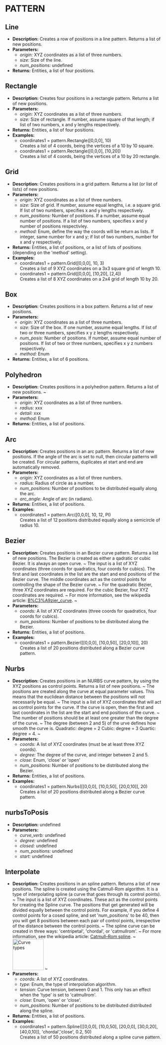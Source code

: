 # PATTERN    

## Line  
* **Description:** Creates a row of positions in a line pattern. Returns a list of new positions.  
* **Parameters:**  
  * *origin:* XYZ coordinates as a list of three numbers.  
  * *size:* Size of the line.  
  * *num_positions:* undefined  
* **Returns:** Entities, a list of four positions.  
  
## Rectangle  
* **Description:** Creates four positions in a rectangle pattern. Returns a list of new positions.  
* **Parameters:**  
  * *origin:* XYZ coordinates as a list of three numbers.  
  * *size:* Size of rectangle. If number, assume square of that length; if list of two numbers, x and y lengths respectively.  
* **Returns:** Entities, a list of four positions.  
* **Examples:**  
  * coordinates1 = pattern.Rectangle([0,0,0], 10)  
    Creates a list of 4 coords, being the vertices of a 10 by 10 square.  
  * coordinates1 = pattern.Rectangle([0,0,0], [10,20])  
    Creates a list of 4 coords, being the vertices of a 10 by 20 rectangle.
  
  
## Grid  
* **Description:** Creates positions in a grid pattern. Returns a list (or list of lists) of new positions.  
* **Parameters:**  
  * *origin:* XYZ coordinates as a list of three numbers.  
  * *size:* Size of grid. If number, assume equal lengths, i.e. a square grid.
If list of two numbers, specifies x and y lengths respectively.  
  * *num_positions:* Number of positions. If a number, assume equal number of positions.
If a list of two numbers, specifies x and y number of positions respectivley.  
  * *method:* Enum, define the way the coords will be return as lists.
If integer, same number for x and y; if list of two numbers, number for x and y respectively.  
* **Returns:** Entities, a list of positions, or a list of lists of positions (depending on the 'method' setting).  
* **Examples:**  
  * coordinates1 = pattern.Grid([0,0,0], 10, 3)  
    Creates a list of 9 XYZ coordinates on a 3x3 square grid of length 10.  
  * coordinates1 = pattern.Grid([0,0,0], [10,20], [2,4])  
    Creates a list of 8 XYZ coordinates on a 2x4 grid of length 10 by 20.
  
  
## Box  
* **Description:** Creates positions in a box pattern. Returns a list of new positions.  
* **Parameters:**  
  * *origin:* XYZ coordinates as a list of three numbers.  
  * *size:* Size of the box. If one number, assume equal lengths.
If list of two or three numbers, specifies x y z lengths respectively.  
  * *num_posis:* Number of positions. If number, assume equal number of positions.
If list of two or three numbers, specifies x y z numbers respectively.  
  * *method:* Enum  
* **Returns:** Entities, a list of 6 positions.  
  
## Polyhedron  
* **Description:** Creates positions in a polyhedron pattern. Returns a list of new positions.
~  
* **Parameters:**  
  * *origin:* XYZ coordinates as a list of three numbers.  
  * *radius:* xxx  
  * *detail:* xxx  
  * *method:* Enum  
* **Returns:** Entities, a list of positions.  
  
## Arc  
* **Description:** Creates positions in an arc pattern. Returns a list of new positions.
If the angle of the arc is set to null, then circular patterns will be created.
For circular patterns, duplicates at start and end are automatically removed.  
* **Parameters:**  
  * *origin:* XYZ coordinates as a list of three numbers.  
  * *radius:* Radius of circle as a number.  
  * *num_positions:* Number of positions to be distributed equally along the arc.  
  * *arc_angle:* Angle of arc (in radians).  
* **Returns:** Entities, a list of positions.  
* **Examples:**  
  * coordinates1 = pattern.Arc([0,0,0], 10, 12, PI)  
    Creates a list of 12 positions distributed equally along a semicircle of radius 10.
  
  
## Bezier  
* **Description:** Creates positions in an Bezier curve pattern. Returns a list of new positions.
The Bezier is created as either a qadratic or cubic Bezier. It is always an open curve.
~
The input is a list of XYZ coordinates (three coords for quadratics, four coords for cubics).
The first and last coordinates in the list are the start and end positions of the Bezier curve.
The middle coordinates act as the control points for controlling the shape of the Bezier curve.
~
For the quadratic Bezier, three XYZ coordinates are required.
For the cubic Bezier, four XYZ coordinates are required.
~
For more information, see the wikipedia article: <a href="https://en.wikipedia.org/wiki/B%C3%A9zier_curve">B%C3%A9zier_curve</a>.
~  
* **Parameters:**  
  * *coords:* A list of XYZ coordinates (three coords for quadratics, four coords for cubics).  
  * *num_positions:* Number of positions to be distributed along the Bezier.  
* **Returns:** Entities, a list of positions.  
* **Examples:**  
  * coordinates1 = pattern.Bezier([[0,0,0], [10,0,50], [20,0,10]], 20)  
    Creates a list of 20 positions distributed along a Bezier curve pattern.
  
  
## Nurbs  
* **Description:** Creates positions in an NURBS curve pattern, by using the XYZ positions as control points.
Returns a list of new positions.
~
The positions are created along the curve at equal parameter values.
This means that the euclidean distance between the positions will not necessarily be equal.
~
The input is a list of XYZ coordinates that will act as control points for the curve.
If the curve is open, then the first and last coordinates in the list are the start and end positions of the curve.
~
The number of positions should be at least one greater than the degree of the curve.
~
The degree (between 2 and 5) of the urve defines how smooth the curve is.
Quadratic: degree = 2
Cubic: degree = 3
Quartic: degree = 4.
~  
* **Parameters:**  
  * *coords:* A list of XYZ coordinates (must be at least three XYZ coords).  
  * *degree:* The degree of the curve, and integer between 2 and 5.  
  * *close:* Enum, 'close' or 'open'  
  * *num_positions:* Number of positions to be distributed along the Bezier.  
* **Returns:** Entities, a list of positions.  
* **Examples:**  
  * coordinates1 = pattern.Nurbs([[0,0,0], [10,0,50], [20,0,10]], 20)  
    Creates a list of 20 positions distributed along a Bezier curve pattern.
  
  
## nurbsToPosis  
* **Description:** undefined  
* **Parameters:**  
  * *curve_verb:* undefined  
  * *degree:* undefined  
  * *closed:* undefined  
  * *num_positions:* undefined  
  * *start:* undefined  
  
## Interpolate  
* **Description:** Creates positions in an spline pattern. Returns a list of new positions.
The spline is created using the Catmull-Rom algorithm.
It is a type of interpolating spline (a curve that goes through its control points).
~
The input is a list of XYZ coordinates. These act as the control points for creating the Spline curve.
The positions that get generated will be divided equally between the control points.
For example, if you define 4 control points for a cosed spline, and set 'num_positions' to be 40,
then you will get 8 positions between each pair of control points,
irrespective of the distance between the control points.
~
The spline curve can be created in three ways: 'centripetal', 'chordal', or 'catmullrom'.
~
For more information, see the wikipedia article:
<a href="https://en.wikipedia.org/wiki/Centripetal_Catmull%E2%80%93Rom_spline">Catmull–Rom spline</a>.
~
<img src="https://upload.wikimedia.org/wikipedia/commons/2/2f/Catmull-Rom_examples_with_parameters..png"
alt="Curve types" width="100">
~  
* **Parameters:**  
  * *coords:* A list of XYZ coordinates.  
  * *type:* Enum, the type of interpolation algorithm.  
  * *tension:* Curve tension, between 0 and 1. This only has an effect when the 'type' is set to 'catmullrom'.  
  * *close:* Enum, 'open' or 'close'.  
  * *num_positions:* Number of positions to be distributed distributed along the spline.  
* **Returns:** Entities, a list of positions.  
* **Examples:**  
  * coordinates1 = pattern.Spline([[0,0,0], [10,0,50], [20,0,0], [30,0,20], [40,0,10]], 'chordal','close', 0.2, 50)  
    Creates a list of 50 positions distributed along a spline curve pattern.
  
  
